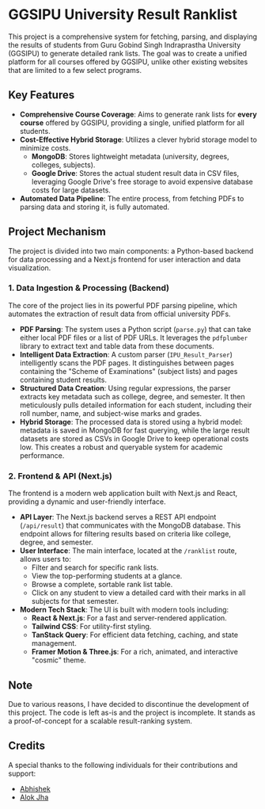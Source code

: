 # GGSIPU University Result Ranklist

This project is a comprehensive system for fetching, parsing, and displaying the results of students from Guru Gobind Singh Indraprastha University (GGSIPU) to generate detailed rank lists. The goal was to create a unified platform for all courses offered by GGSIPU, unlike other existing websites that are limited to a few select programs.

## Key Features

-   **Comprehensive Course Coverage**: Aims to generate rank lists for **every course** offered by GGSIPU, providing a single, unified platform for all students.
-   **Cost-Effective Hybrid Storage**: Utilizes a clever hybrid storage model to minimize costs.
    -   **MongoDB**: Stores lightweight metadata (university, degrees, colleges, subjects).
    -   **Google Drive**: Stores the actual student result data in CSV files, leveraging Google Drive's free storage to avoid expensive database costs for large datasets.
-   **Automated Data Pipeline**: The entire process, from fetching PDFs to parsing data and storing it, is fully automated.

## Project Mechanism

The project is divided into two main components: a Python-based backend for data processing and a Next.js frontend for user interaction and data visualization.

### 1. Data Ingestion & Processing (Backend)

The core of the project lies in its powerful PDF parsing pipeline, which automates the extraction of result data from official university PDFs.

-   **PDF Parsing**: The system uses a Python script (`parse.py`) that can take either local PDF files or a list of PDF URLs. It leverages the `pdfplumber` library to extract text and table data from these documents.
-   **Intelligent Data Extraction**: A custom parser (`IPU_Result_Parser`) intelligently scans the PDF pages. It distinguishes between pages containing the "Scheme of Examinations" (subject lists) and pages containing student results.
-   **Structured Data Creation**: Using regular expressions, the parser extracts key metadata such as college, degree, and semester. It then meticulously pulls detailed information for each student, including their roll number, name, and subject-wise marks and grades.
-   **Hybrid Storage**: The processed data is stored using a hybrid model: metadata is saved in MongoDB for fast querying, while the large result datasets are stored as CSVs in Google Drive to keep operational costs low. This creates a robust and queryable system for academic performance.

### 2. Frontend & API (Next.js)

The frontend is a modern web application built with Next.js and React, providing a dynamic and user-friendly interface.

-   **API Layer**: The Next.js backend serves a REST API endpoint (`/api/result`) that communicates with the MongoDB database. This endpoint allows for filtering results based on criteria like college, degree, and semester.
-   **User Interface**: The main interface, located at the `/ranklist` route, allows users to:
    -   Filter and search for specific rank lists.
    -   View the top-performing students at a glance.
    -   Browse a complete, sortable rank list table.
    -   Click on any student to view a detailed card with their marks in all subjects for that semester.
-   **Modern Tech Stack**: The UI is built with modern tools including:
    -   **React & Next.js**: For a fast and server-rendered application.
    -   **Tailwind CSS**: For utility-first styling.
    -   **TanStack Query**: For efficient data fetching, caching, and state management.
    -   **Framer Motion & Three.js**: For a rich, animated, and interactive "cosmic" theme.

## Note

Due to various reasons, I have decided to discontinue the development of this project. The code is left as-is and the project is incomplete. It stands as a proof-of-concept for a scalable result-ranking system.

## Credits

A special thanks to the following individuals for their contributions and support:

-   [Abhishek](https://github.com/10-abhi)
-   [Alok Jha](https://github.com/Alokjha2004)
